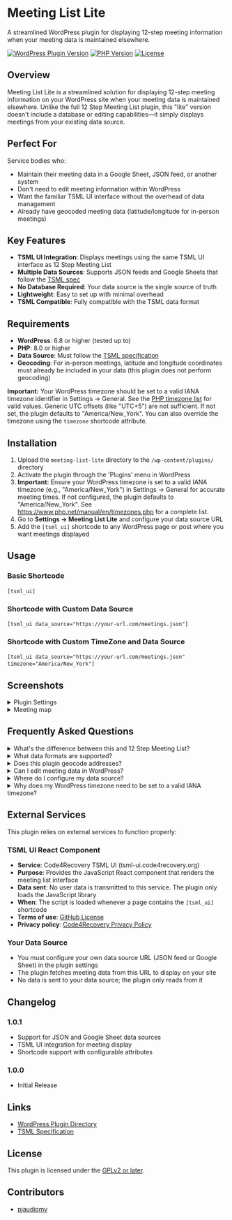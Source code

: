 # Meeting List Lite

A streamlined WordPress plugin for displaying 12-step meeting information when your meeting data is maintained elsewhere.

[![WordPress Plugin Version](https://img.shields.io/badge/WordPress-6.8%20tested-blue)](https://wordpress.org/plugins/meeting-list-lite/)
[![PHP Version](https://img.shields.io/badge/PHP-8.0%2B-purple)](https://www.php.net/)
[![License](https://img.shields.io/badge/license-GPLv2%2B-green)](http://www.gnu.org/licenses/gpl-2.0.html)

## Overview

Meeting List Lite is a streamlined solution for displaying 12-step meeting information on your WordPress site when your meeting data is maintained elsewhere. Unlike the full 12 Step Meeting List plugin, this "lite" version doesn't include a database or editing capabilities—it simply displays meetings from your existing data source.

## Perfect For

Service bodies who:
- Maintain their meeting data in a Google Sheet, JSON feed, or another system
- Don't need to edit meeting information within WordPress
- Want the familiar TSML UI interface without the overhead of data management
- Already have geocoded meeting data (latitude/longitude for in-person meetings)

## Key Features

- **TSML UI Integration**: Displays meetings using the same TSML UI interface as 12 Step Meeting List
- **Multiple Data Sources**: Supports JSON feeds and Google Sheets that follow the [TSML spec](https://github.com/code4recovery/spec)
- **No Database Required**: Your data source is the single source of truth
- **Lightweight**: Easy to set up with minimal overhead
- **TSML Compatible**: Fully compatible with the TSML data format

## Requirements

- **WordPress**: 6.8 or higher (tested up to)
- **PHP**: 8.0 or higher
- **Data Source**: Must follow the [TSML specification](https://github.com/code4recovery/spec)
- **Geocoding**: For in-person meetings, latitude and longitude coordinates must already be included in your data (this plugin does not perform geocoding)

**Important:** Your WordPress timezone should be set to a valid IANA timezone identifier in Settings → General. See the [PHP timezone list](https://www.php.net/manual/en/timezones.php) for valid values. Generic UTC offsets (like "UTC+5") are not sufficient. If not set, the plugin defaults to "America/New_York". You can also override the timezone using the `timezone` shortcode attribute.

## Installation

1. Upload the `meeting-list-lite` directory to the `/wp-content/plugins/` directory
2. Activate the plugin through the 'Plugins' menu in WordPress
3. **Important:** Ensure your WordPress timezone is set to a valid IANA timezone (e.g., "America/New_York") in Settings → General for accurate meeting times. If not configured, the plugin defaults to "America/New_York". See https://www.php.net/manual/en/timezones.php for a complete list.
4. Go to **Settings → Meeting List Lite** and configure your data source URL
5. Add the `[tsml_ui]` shortcode to any WordPress page or post where you want meetings displayed

## Usage

### Basic Shortcode
```
[tsml_ui]
```

### Shortcode with Custom Data Source
```
[tsml_ui data_source="https://your-url.com/meetings.json"]
```

### Shortcode with Custom TimeZone and Data Source
```
[tsml_ui data_source="https://your-url.com/meetings.json" timezone="America/New_York"]
```

## Screenshots

<details>
<summary>Plugin Settings</summary>

![Plugin Settings](assets/screenshot-1.png "Plugin Settings")
</details>
<details>
<summary>Meeting map</summary>

![Plugin Settings](assets/screenshot-2.png "Meeting map")
</details>

## Frequently Asked Questions

<details>
<summary>What's the difference between this and 12 Step Meeting List?</summary>

12 Step Meeting List is a full-featured plugin that stores meeting data in your WordPress database and includes editing capabilities, geocoding, and data management tools. Meeting List Lite is designed for service bodies who maintain their meeting data elsewhere and just need to display it on their WordPress site.
</details>

<details>
<summary>What data formats are supported?</summary>

The plugin supports JSON feeds and Google Sheets that conform to the [TSML specification](https://github.com/code4recovery/spec).
</details>

<details>
<summary>Does this plugin geocode addresses?</summary>

No. Your data source must already include latitude and longitude coordinates for in-person meetings. If you need geocoding, consider using the full 12 Step Meeting List plugin instead.
</details>

<details>
<summary>Can I edit meeting data in WordPress?</summary>

No. This is a display-only plugin. Your data source (JSON feed, Google Sheet, etc.) is the single source of truth. To edit meetings, update your external data source.
</details>

<details>
<summary>Where do I configure my data source?</summary>

Go to **Settings → Meeting List Lite** in your WordPress dashboard, or use the `data_source` attribute in your shortcode.
</details>

<details>
<summary>Why does my WordPress timezone need to be set to a valid IANA timezone?</summary>

The plugin requires a proper IANA timezone identifier (like "America/New_York" or "Europe/London") to correctly display meeting times. Generic UTC offsets (like "UTC+5") are not sufficient. You can set this in Settings → General, override it with the `timezone` shortcode attribute, or let it default to "America/New_York". Find a complete list of valid timezones at https://www.php.net/manual/en/timezones.php
</details>

## External Services

This plugin relies on external services to function properly:

### TSML UI React Component

- **Service**: Code4Recovery TSML UI (tsml-ui.code4recovery.org)
- **Purpose**: Provides the JavaScript React component that renders the meeting list interface
- **Data sent**: No user data is transmitted to this service. The plugin only loads the JavaScript library
- **When**: The script is loaded whenever a page contains the `[tsml_ui]` shortcode
- **Terms of use**: [GitHub License](https://github.com/code4recovery/tsml-ui/blob/main/LICENSE)
- **Privacy policy**: [Code4Recovery Privacy Policy](https://code4recovery.org/privacy/)

### Your Data Source

- You must configure your own data source URL (JSON feed or Google Sheet) in the plugin settings
- The plugin fetches meeting data from this URL to display on your site
- No data is sent to your data source; the plugin only reads from it

## Changelog

### 1.0.1

- Support for JSON and Google Sheet data sources
- TSML UI integration for meeting display
- Shortcode support with configurable attributes

### 1.0.0

- Initial Release

## Links

- [WordPress Plugin Directory](https://wordpress.org/plugins/meeting-list-lite/)
- [TSML Specification](https://github.com/code4recovery/spec)

## License

This plugin is licensed under the [GPLv2 or later](http://www.gnu.org/licenses/gpl-2.0.html).

## Contributors

- [pjaudiomv](https://github.com/pjaudiomv)
